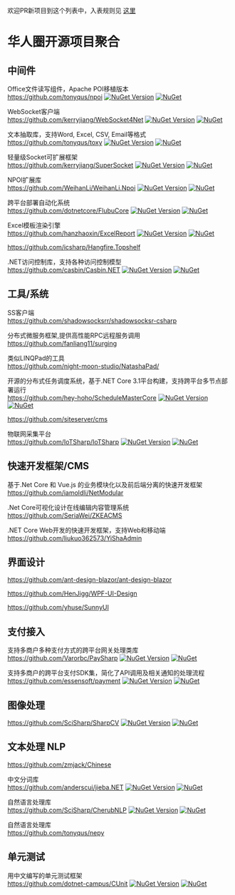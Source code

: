 欢迎PR新项目到这个列表中，入表规则见 [这里](https://github.com/dotnet-cn/awesome-dotnet-cn/wiki/%E5%8A%A0%E5%85%A5%E5%88%97%E8%A1%A8%E8%A7%84%E5%88%99)

# 华人圈开源项目聚合


## 中间件
Office文件读写组件，Apache POI移植版本  
https://github.com/tonyqus/npoi [![NuGet Version](https://img.shields.io/nuget/v/NPOI.svg?style=flat)](https://www.nuget.org/packages/NPOI/) [![NuGet](https://img.shields.io/nuget/dt/NPOI.svg)](https://www.nuget.org/packages/NPOI) 

WebSocket客户端  
https://github.com/kerryjiang/WebSocket4Net [![NuGet Version](https://img.shields.io/nuget/v/WebSocket4Net.svg?style=flat)](https://www.nuget.org/packages/WebSocket4Net/) [![NuGet](https://img.shields.io/nuget/dt/WebSocket4Net.svg)](https://www.nuget.org/packages/WebSocket4Net) 

文本抽取库，支持Word, Excel, CSV, Email等格式  
https://github.com/tonyqus/toxy [![NuGet Version](https://img.shields.io/nuget/v/Toxy.svg?style=flat)](https://www.nuget.org/packages/Toxy/) [![NuGet](https://img.shields.io/nuget/dt/Toxy.svg)](https://www.nuget.org/packages/Toxy) 

轻量级Socket可扩展框架  
https://github.com/kerryjiang/SuperSocket [![NuGet Version](https://img.shields.io/nuget/v/SuperSocket.svg?style=flat)](https://www.nuget.org/packages/SuperSocket/) [![NuGet](https://img.shields.io/nuget/dt/SuperSocket.svg)](https://www.nuget.org/packages/SuperSocket) 

NPOI扩展库  
https://github.com/WeihanLi/WeihanLi.Npoi [![NuGet Version](https://img.shields.io/nuget/v/WeihanLi.Npoi.svg?style=flat)](https://www.nuget.org/packages/WeihanLi.Npoi/) [![NuGet](https://img.shields.io/nuget/dt/WeihanLi.Npoi.svg)](https://www.nuget.org/packages/WeihanLi.Npoi) 

跨平台部署自动化系统  
https://github.com/dotnetcore/FlubuCore  [![NuGet Version](https://img.shields.io/nuget/v/FlubuCore.svg?style=flat)](https://www.nuget.org/packages/FlubuCore/) [![NuGet](https://img.shields.io/nuget/dt/FlubuCore)](https://www.nuget.org/packages/FlubuCore) 

Excel模板渲染引擎  
https://github.com/hanzhaoxin/ExcelReport  [![NuGet Version](https://img.shields.io/nuget/v/ExcelReport.svg?style=flat)](https://www.nuget.org/packages/ExcelReport/) [![NuGet](https://img.shields.io/nuget/dt/ExcelReport)](https://www.nuget.org/packages/ExcelReport) 

https://github.com/icsharp/Hangfire.Topshelf

.NET访问控制库，支持各种访问控制模型   
https://github.com/casbin/Casbin.NET [![NuGet Version](https://img.shields.io/nuget/v/Casbin.NET.svg?style=flat)](https://www.nuget.org/packages/Casbin.NET/) [![NuGet](https://img.shields.io/nuget/dt/Casbin.NET)](https://www.nuget.org/packages/Casbin.NET) 

## 工具/系统
SS客户端  
https://github.com/shadowsocksrr/shadowsocksr-csharp

分布式微服务框架,提供高性能RPC远程服务调用  
https://github.com/fanliang11/surging

类似LINQPad的工具  
https://github.com/night-moon-studio/NatashaPad/ 

开源的分布式任务调度系统，基于.NET Core 3.1平台构建，支持跨平台多节点部署运行  
https://github.com/hey-hoho/ScheduleMasterCore [![NuGet Version](https://img.shields.io/nuget/v/ScheduleMasterCore.svg?style=flat)](https://www.nuget.org/packages/ScheduleMasterCore/) [![NuGet](https://img.shields.io/nuget/dt/ScheduleMasterCore)](https://www.nuget.org/packages/ScheduleMasterCore)

https://github.com/siteserver/cms

物联网采集平台  
https://github.com/IoTSharp/IoTSharp [![NuGet Version](https://img.shields.io/nuget/v/IoTSharp.X509Extensions.svg?style=flat)](https://www.nuget.org/packages/IoTSharp.X509Extensions/) [![NuGet](https://img.shields.io/nuget/dt/IoTSharp.X509Extensions)](https://www.nuget.org/packages/IoTSharp.X509Extensions) 

## 快速开发框架/CMS
基于.Net Core 和 Vue.js 的业务模块化以及前后端分离的快速开发框架  
https://github.com/iamoldli/NetModular

 .Net Core可视化设计在线编辑内容管理系统  
https://github.com/SeriaWei/ZKEACMS

.NET Core Web开发的快速开发框架，支持Web和移动端  
https://github.com/liukuo362573/YiShaAdmin

## 界面设计
https://github.com/ant-design-blazor/ant-design-blazor

https://github.com/HenJigg/WPF-UI-Design

https://github.com/yhuse/SunnyUI

## 支付接入
支持多商户多种支付方式的跨平台网关处理类库  
https://github.com/Varorbc/PaySharp [![NuGet Version](https://img.shields.io/nuget/v/PaySharp.Core.svg?style=flat)](https://www.nuget.org/packages/PaySharp.Core/) [![NuGet](https://img.shields.io/nuget/dt/PaySharp.Core)](https://www.nuget.org/packages/PaySharp.Core) 

支持多商户的跨平台支付SDK集，简化了API调用及相关通知的处理流程  
https://github.com/essensoft/payment [![NuGet Version](https://img.shields.io/nuget/v/Essensoft.AspNetCore.Payment.Security.svg?style=flat)](https://www.nuget.org/packages/Essensoft.AspNetCore.Payment.Security/) [![NuGet](https://img.shields.io/nuget/dt/Essensoft.AspNetCore.Payment.Security)](https://www.nuget.org/packages/Essensoft.AspNetCore.Payment.Security) 

## 图像处理
https://github.com/SciSharp/SharpCV [![NuGet Version](https://img.shields.io/nuget/v/SharpCV.svg?style=flat)](https://www.nuget.org/packages/SharpCV/) [![NuGet](https://img.shields.io/nuget/dt/SharpCV)](https://www.nuget.org/packages/SharpCV) 

## 文本处理 NLP
https://github.com/zmjack/Chinese

中文分词库  
https://github.com/anderscui/jieba.NET [![NuGet Version](https://img.shields.io/nuget/v/jieba.NET.svg?style=flat)](https://www.nuget.org/packages/jieba.NET/) [![NuGet](https://img.shields.io/nuget/dt/jieba.NET)](https://www.nuget.org/packages/jieba.NET) 

自然语言处理库  
https://github.com/SciSharp/CherubNLP [![NuGet Version](https://img.shields.io/nuget/v/CherubNLP.svg?style=flat)](https://www.nuget.org/packages/CherubNLP/) [![NuGet](https://img.shields.io/nuget/dt/CherubNLP)](https://www.nuget.org/packages/CherubNLP) 

自然语言处理库  
https://github.com/tonyqus/nepy

## 单元测试

用中文编写的单元测试框架  
https://github.com/dotnet-campus/CUnit [![NuGet Version](https://img.shields.io/nuget/v/MSTestEnhancer.svg?style=flat)](https://www.nuget.org/packages/MSTestEnhancer/) [![NuGet](https://img.shields.io/nuget/dt/MSTestEnhancer)](https://www.nuget.org/packages/MSTestEnhancer)
